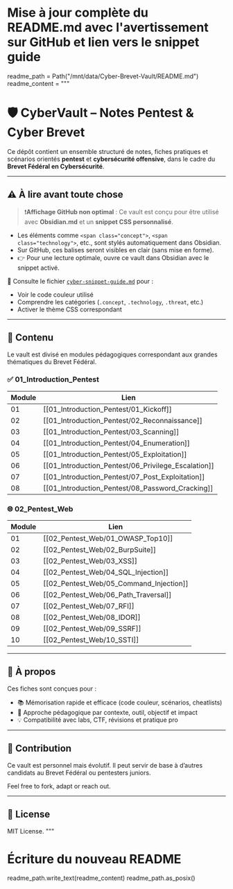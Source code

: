 # Mise à jour complète du README.md avec l'avertissement sur GitHub et lien vers le snippet guide

readme_path = Path("/mnt/data/Cyber-Brevet-Vault/README.md")
readme_content = """
# 🛡️ CyberVault – Notes Pentest & Cyber Brevet

Ce dépôt contient un ensemble structuré de notes, fiches pratiques et scénarios orientés **pentest** et **cybersécurité offensive**, dans le cadre du **Brevet Fédéral en Cybersécurité**.

---

## ⚠️ À lire avant toute chose

> ❗️**Affichage GitHub non optimal** : Ce vault est conçu pour être utilisé avec **Obsidian.md** et un **snippet CSS personnalisé**.

- Les éléments comme `<span class="concept">`, `<span class="technology">`, etc., sont stylés automatiquement dans Obsidian.
- Sur GitHub, ces balises seront visibles en clair (sans mise en forme).
- 👉 Pour une lecture optimale, ouvre ce vault dans Obsidian avec le snippet activé.

📘 Consulte le fichier [`cyber-snippet-guide.md`](./cyber-snippet-guide.md) pour :  
- Voir le code couleur utilisé  
- Comprendre les catégories (`.concept`, `.technology`, `.threat`, etc.)  
- Activer le thème CSS correspondant

---

## 📂 Contenu

Le vault est divisé en modules pédagogiques correspondant aux grandes thématiques du Brevet Fédéral.

### ✅ 01_Introduction_Pentest

| Module | Lien |
|--------|------|
| 01 | [[01_Introduction_Pentest/01_Kickoff]] |
| 02 | [[01_Introduction_Pentest/02_Reconnaissance]] |
| 03 | [[01_Introduction_Pentest/03_Scanning]] |
| 04 | [[01_Introduction_Pentest/04_Enumeration]] |
| 05 | [[01_Introduction_Pentest/05_Exploitation]] |
| 06 | [[01_Introduction_Pentest/06_Privilege_Escalation]] |
| 07 | [[01_Introduction_Pentest/07_Post_Exploitation]] |
| 08 | [[01_Introduction_Pentest/08_Password_Cracking]] |

### 🌐 02_Pentest_Web

| Module | Lien |
|--------|------|
| 01 | [[02_Pentest_Web/01_OWASP_Top10]] |
| 02 | [[02_Pentest_Web/02_BurpSuite]] |
| 03 | [[02_Pentest_Web/03_XSS]] |
| 04 | [[02_Pentest_Web/04_SQL_Injection]] |
| 05 | [[02_Pentest_Web/05_Command_Injection]] |
| 06 | [[02_Pentest_Web/06_Path_Traversal]] |
| 07 | [[02_Pentest_Web/07_RFI]] |
| 08 | [[02_Pentest_Web/08_IDOR]] |
| 09 | [[02_Pentest_Web/09_SSRF]] |
| 10 | [[02_Pentest_Web/10_SSTI]] |

---

## 📌 À propos

Ces fiches sont conçues pour :

- 📚 Mémorisation rapide et efficace (code couleur, scénarios, cheatlists)
- 🧠 Approche pédagogique par contexte, outil, objectif et impact
- 💡 Compatibilité avec labs, CTF, révisions et pratique pro

---

## 🤝 Contribution

Ce vault est personnel mais évolutif. Il peut servir de base à d’autres candidats au Brevet Fédéral ou pentesters juniors.

Feel free to fork, adapt or reach out.

---

## 🧠 License

MIT License.
"""

# Écriture du nouveau README
readme_path.write_text(readme_content)
readme_path.as_posix()
